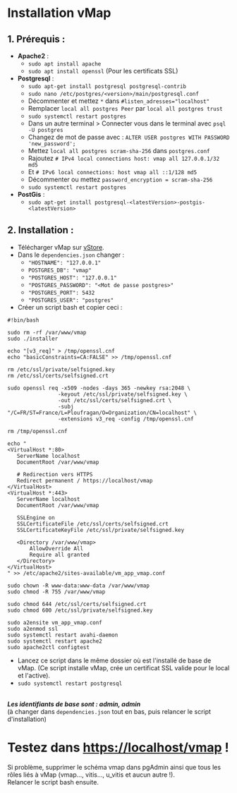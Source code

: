 # Installation vMap
## 1. Prérequis :
- **Apache2** :
    - ```sudo apt install apache```
    - ```sudo apt install openssl``` (Pour les certificats SSL)
- **Postgresql** :
    - ```sudo apt-get install postgresql postgresql-contrib```
    - ```sudo nano /etc/postgres/<version>/main/postgresql.conf```
    - Décommenter et mettez ```*``` dans ```#listen_adresses="localhost"```
    - Remplacer ```local all postgres Peer``` par ```local all postgres trust```
    - ```sudo systemctl restart postgres```
    - Dans un autre terminal > Connecter vous dans le terminal avec ```psql -U postgres```
    - Changez de mot de passe avec :
        ```ALTER USER postgres WITH PASSWORD 'new_password';```
    - Mettez ```local all postgres scram-sha-256``` dans ```postgres.conf```
    - Rajoutez ```# IPv4 local connections host: vmap all 127.0.0.1/32 md5```
    - Et ```# IPv6 local connections: host vmap all ::1/128 md5```
    - Décommenter ou mettez ```password_encryption = scram-sha-256```
    - ```sudo systemctl restart postgres```
- **PostGis** :
    - ```sudo apt-get install postgresql-<latestVersion>-postgis-<latestVersion>```


## 2. Installation :
 - Télécharger vMap sur [vStore](https://vstore.veremes.net/vstore/login).
 - Dans le ```dependencies.json``` changer :
    - ```"HOSTNAME": "127.0.0.1"```
    - ```POSTGRES_DB": "vmap"```
    - ```"POSTGRES_HOST": "127.0.0.1"```
    - ```"POSTGRES_PASSWORD": "<Mot de passe postgres>"```
    - ```"POSTGRES_PORT": 5432```
    - ```"POSTGRES_USER": "postgres"```
 - Créer un script bash et copier ceci :
 ```
#!bin/bash

sudo rm -rf /var/www/vmap
sudo ./installer

echo "[v3_req]" > /tmp/openssl.cnf 
echo "basicConstraints=CA:FALSE" >> /tmp/openssl.cnf

rm /etc/ssl/private/selfsigned.key
rm /etc/ssl/certs/selfsigned.crt

sudo openssl req -x509 -nodes -days 365 -newkey rsa:2048 \
                 -keyout /etc/ssl/private/selfsigned.key \
                 -out /etc/ssl/certs/selfsigned.crt \
                 -subj "/C=FR/ST=France/L=Ploufragan/O=Organization/CN=localhost" \
                 -extensions v3_req -config /tmp/openssl.cnf

rm /tmp/openssl.cnf                

echo "
<VirtualHost *:80>
    ServerName localhost
    DocumentRoot /var/www/vmap

    # Redirection vers HTTPS
    Redirect permanent / https://localhost/vmap
</VirtualHost>
<VirtualHost *:443>
    ServerName localhost
    DocumentRoot /var/www/vmap

    SSLEngine on
    SSLCertificateFile /etc/ssl/certs/selfsigned.crt
    SSLCertificateKeyFile /etc/ssl/private/selfsigned.key

    <Directory /var/www/vmap>
        AllowOverride All
        Require all granted
    </Directory>
</VirtualHost>
" >> /etc/apache2/sites-available/vm_app_vmap.conf

sudo chown -R www-data:www-data /var/www/vmap
sudo chmod -R 755 /var/www/vmap

sudo chmod 644 /etc/ssl/certs/selfsigned.crt
sudo chmod 600 /etc/ssl/private/selfsigned.key

sudo a2ensite vm_app_vmap.conf
sudo a2enmod ssl
sudo systemctl restart avahi-daemon
sudo systemctl restart apache2
sudo apache2ctl configtest
```
- Lancez ce script dans le même dossier où est l'installé de base de vMap. (Ce script installe vMap, crée un certificat SSL valide pour le local et l'active).
- ```sudo systemctl restart postgresql```

\
**_Les identifiants de base sont : admin, admin_**
\
(à changer dans ```dependencies.json``` tout en bas, puis relancer le script d'installation)

# Testez dans [https://localhost/vmap](https://localhost/vmap) ! 
Si problème, supprimer le schéma vmap dans pgAdmin ainsi que tous les rôles liés à vMap (vmap..., vitis..., u_vitis et aucun autre !). 
<br>
Relancer le script bash ensuite. 
